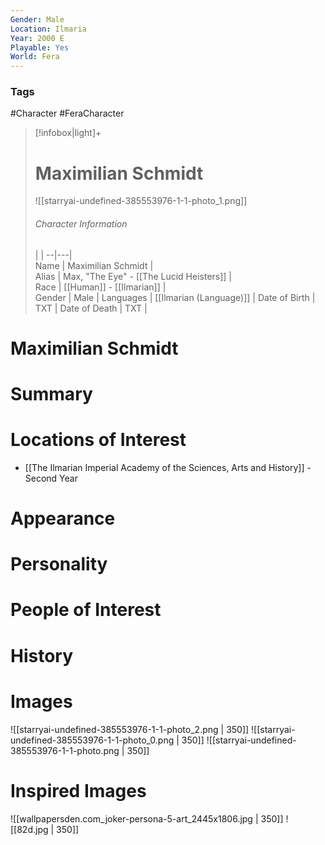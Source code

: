 ```yaml
---
Gender: Male
Location: Ilmaria
Year: 2000 E
Playable: Yes
World: Fera
---
```


### Tags
#Character #FeraCharacter

> [!infobox|light]+  
> # Maximilian Schmidt  
> ![[starryai-undefined-385553976-1-1-photo_1.png]]  
> ###### Character Information
>  |   |
> --|---|  
> Name | Maximilian Schmidt |  
> Alias | Max, "The Eye" - [[The Lucid Heisters]] |  
> Race | [[Human]] - [[Ilmarian]] |  
> Gender | Male |
> Languages | [[Ilmarian (Language)]] |
> Date of Birth | TXT |
> Date of Death | TXT |

# Maximilian Schmidt

# Summary

# Locations of Interest
- [[The Ilmarian Imperial Academy of the Sciences, Arts and History]] - Second Year

# Appearance

# Personality

# People of Interest

# History

# Images
![[starryai-undefined-385553976-1-1-photo_2.png | 350]]
![[starryai-undefined-385553976-1-1-photo_0.png | 350]]
![[starryai-undefined-385553976-1-1-photo.png | 350]]

# Inspired Images
![[wallpapersden.com_joker-persona-5-art_2445x1806.jpg | 350]]
![[82d.jpg | 350]]